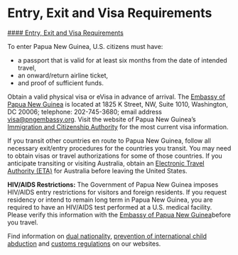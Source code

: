 # Entry, Exit and Visa Requirements

[#### Entry, Exit and Visa Requirements](javascript:void(0); "Entry, Exit and Visa Requirements")

To enter Papua New Guinea, U.S. citizens must have:

* a passport that is valid for at least six months from the date of intended travel,
* an onward/return airline ticket,
* and proof of sufficient funds.

Obtain a valid physical visa or eVisa in advance of arrival. The [Embassy of Papua New Guinea](http://www.pngembassy.org/) is located at 1825 K Street, NW, Suite 1010, Washington, DC 20006; telephone: 202-745-3680; email address visa@pngembassy.org. Visit the website of Papua New Guinea’s [Immigration and Citizenship Authority](http://www.ica.gov.pg/) for the most current visa information.

If you transit other countries en route to Papua New Guinea, follow all necessary exit/entry procedures for the countries you transit. You may need to obtain visas or travel authorizations for some of those countries. If you anticipate transiting or visiting Australia, obtain an [Electronic Travel Authority (ETA)](https://immi.homeaffairs.gov.au/visas/getting-a-visa/visa-listing/electronic-travel-authority-601) for Australia before leaving the United States.

**HIV/AIDS Restrictions:** The Government of Papua New Guinea imposes HIV/AIDS entry restrictions for visitors and foreign residents. If you request residency or intend to remain long term in Papua New Guinea, you are required to have an HIV/AIDS test performed at a U.S. medical facility. Please verify this information with the [Embassy of Papua New Guinea](http://www.pngembassy.org/)before you travel.

Find information on [dual nationality](https://travel.state.gov/content/travel/en/international-travel/before-you-go/travelers-with-special-considerations/Dual-Nationality-Travelers.html "http://travel.state.gov/travel/cis_pa_tw/cis/cis_1753.html"), [prevention of international child abduction](https://travel.state.gov/content/travel/en/International-Parental-Child-Abduction/prevention.html "http://travel.state.gov/abduction/prevention/prevention_560.html") and [customs regulations](https://travel.state.gov/content/travel/en/international-travel/before-you-go/customs-and-import.html) on our websites.